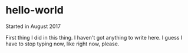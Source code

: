 # hello-world
Started in August 2017

First thing I did in this thing. 
I haven't got anything to write here. I guess I have to stop typing now, like right now, please.
